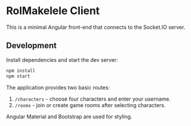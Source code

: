 # RolMakelele Client

This is a minimal Angular front-end that connects to the Socket.IO server.

## Development

Install dependencies and start the dev server:

```bash
npm install
npm start
```

The application provides two basic routes:

1. `/characters` - choose four characters and enter your username.
2. `/rooms` - join or create game rooms after selecting characters.

Angular Material and Bootstrap are used for styling.
